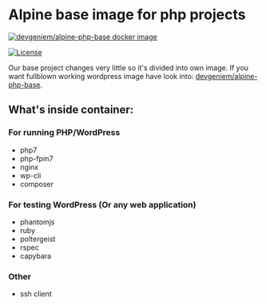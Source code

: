 # Alpine base image for php projects
[![devgeniem/alpine-php-base docker image](http://dockeri.co/image/devgeniem/alpine-php-base)](https://registry.hub.docker.com/u/devgeniem/alpine-php-base/)

[![License](http://img.shields.io/:license-mit-blue.svg?style=flat-square)](http://badges.mit-license.org)

Our base project changes very little so it's divided into own image. If you want fullblown working wordpress image have look into: [devgeniem/alpine-php-base](https://github.com/devgeniem/alpine-wordpress).

## What's inside container:
### For running PHP/WordPress
- php7
- php-fpm7
- nginx
- wp-cli
- composer

### For testing WordPress (Or any web application)
- phantomjs
- ruby
- poltergeist
- rspec
- capybara

### Other
- ssh client
